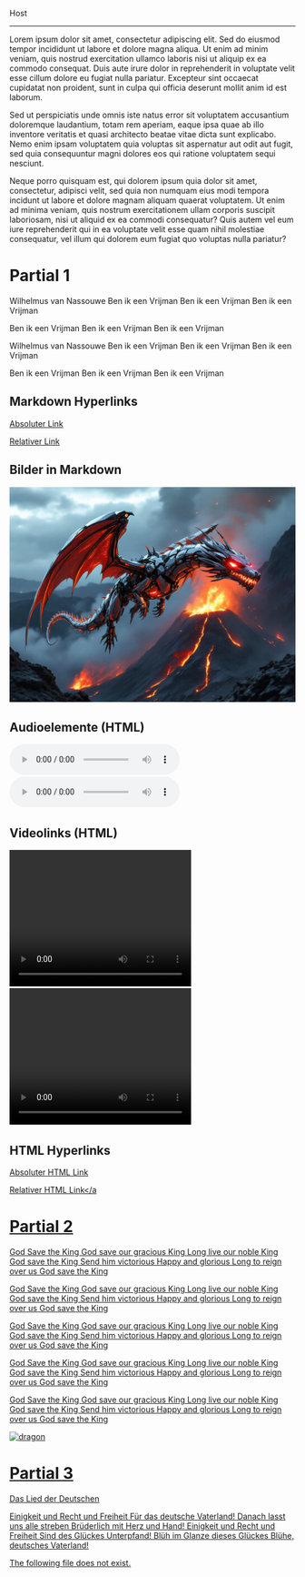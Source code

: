 Host
___

Lorem ipsum dolor sit amet, consectetur adipiscing elit. Sed do eiusmod tempor incididunt ut labore et dolore magna aliqua. Ut enim ad minim veniam, quis nostrud exercitation ullamco laboris nisi ut aliquip ex ea commodo consequat. Duis aute irure dolor in reprehenderit in voluptate velit esse cillum dolore eu fugiat nulla pariatur. Excepteur sint occaecat cupidatat non proident, sunt in culpa qui officia deserunt mollit anim id est laborum.

Sed ut perspiciatis unde omnis iste natus error sit voluptatem accusantium doloremque laudantium, totam rem aperiam, eaque ipsa quae ab illo inventore veritatis et quasi architecto beatae vitae dicta sunt explicabo. Nemo enim ipsam voluptatem quia voluptas sit aspernatur aut odit aut fugit, sed quia consequuntur magni dolores eos qui ratione voluptatem sequi nesciunt.

Neque porro quisquam est, qui dolorem ipsum quia dolor sit amet, consectetur, adipisci velit, sed quia non numquam eius modi tempora incidunt ut labore et dolore magnam aliquam quaerat voluptatem. Ut enim ad minima veniam, quis nostrum exercitationem ullam corporis suscipit laboriosam, nisi ut aliquid ex ea commodi consequatur? Quis autem vel eum iure reprehenderit qui in ea voluptate velit esse quam nihil molestiae consequatur, vel illum qui dolorem eum fugiat quo voluptas nulla pariatur?

# Partial 1

Wilhelmus van Nassouwe Ben ik een Vrijman Ben ik een Vrijman Ben ik een Vrijman

Ben ik een Vrijman Ben ik een Vrijman Ben ik een Vrijman

Wilhelmus van Nassouwe Ben ik een Vrijman Ben ik een Vrijman Ben ik een Vrijman

Ben ik een Vrijman Ben ik een Vrijman Ben ik een Vrijman


## Markdown Hyperlinks

[Absoluter Link](https://www.example.com)

[Relativer Link](children/relative/path/to/file)

## Bilder in Markdown

![Relatives Bild](children/dragon.jpg)

## Audioelemente (HTML)

<audio controls>
    <source src="https://www.example.com/audio.mp3" type="audio/mpeg">
</audio>

<audio controls>
    <source src="./relative/path/to/audio.mp3" type="audio/mpeg">
</audio>

## Videolinks (HTML)

<video width="320" height="240" controls>
    <source src="https://www.example.com/video.mp4" type="video/mp4">
</video>

<video width="320" height="240" controls>
    <source src="./relative/path/to/video.mp4" type="video/mp4">
</video>

## HTML Hyperlinks
<a href="https://www.example.com">Absoluter HTML Link</a>

<a href="./partial_2.md">Relativer HTML Link</a

# Partial 2

God Save the King God save our gracious King Long live our noble King 
God save the King Send him victorious Happy and glorious Long to reign over us God save the King

God Save the King God save our gracious King Long live our noble King 
God save the King Send him victorious Happy and glorious Long to reign over us God save the King


God Save the King God save our gracious King Long live our noble King 
God save the King Send him victorious Happy and glorious Long to reign over us God save the King


God Save the King God save our gracious King Long live our noble King 
God save the King Send him victorious Happy and glorious Long to reign over us God save the King

God Save the King God save our gracious King Long live our noble King 
God save the King Send him victorious Happy and glorious Long to reign over us God save the King

<img src="./dragon.jpg" alt="dragon">

# Partial 3

Das Lied der Deutschen

Einigkeit und Recht und Freiheit Für das deutsche Vaterland! Danach lasst uns alle streben Brüderlich mit Herz und Hand! Einigkeit und Recht und Freiheit Sind des Glückes Unterpfand! Blüh im Glanze dieses Glückes Blühe, deutsches Vaterland!

The following file does not exist.
